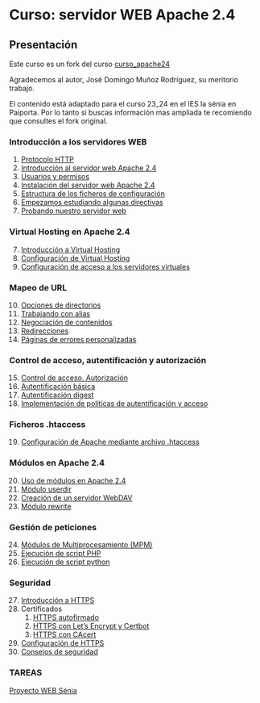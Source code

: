 # Curso: servidor WEB Apache 2.4

## Presentación
Este curso es un fork del curso [curso_apache24](https://github.com/josedom24/curso_apache24) 

Agradecemos al autor, José Domingo Muñoz Rodríguez, su meritorio trabajo. 

El contenido está adaptado para el curso 23_24 en el IES la sénia en Paiporta. Por lo tanto si buscas información mas ampliada te recomiendo que consultes el fork original.


### Introducción a los servidores WEB

1. [Protocolo HTTP](curso/u1/http.md) 
2. [Introducción al servidor web Apache 2.4](curso/u2)
3. [Usuarios y permisos ](./curso/senia/usuariosypermisos.md)
4. [Instalación del servidor web Apache 2.4](curso/u3)
5. [Estructura de los ficheros de configuración](curso/u4)
6. [Empezamos estudiando algunas directivas](curso/u5)
7. [Probando nuestro servidor web](curso/u6)

### Virtual Hosting en Apache 2.4

7. [Introducción a Virtual Hosting](curso/u7)
8. [Configuración de Virtual Hosting](curso/u8)
9. [Configuración de acceso a los servidores virtuales](curso/u9)

### Mapeo de URL

10. [Opciones de directorios](curso/u10)
11. [Trabajando con alias](curso/u11)
12. [Negociación de contenidos](curso/u12)
13. [Redirecciones](curso/u13)
14. [Páginas de errores personalizadas](curso/u14)

### Control de acceso, autentificación y autorización

15. [Control de acceso. Autorización](curso/u15)
16. [Autentificación básica](curso/u16)
17. [Autentificación digest](curso/u17)
18. [Implementación de políticas de autentificación y acceso](curso/u18)

### Ficheros .htaccess

19. [Configuración de Apache mediante archivo .htaccess](curso/u19)

### Módulos en Apache 2.4

20. [Uso de módulos en Apache 2.4](curso/u20)
21. [Módulo userdir](curso/u21)
22. [Creación de un servidor WebDAV](curso/u22)
23. [Módulo rewrite](curso/u23)

### Gestión de peticiones

24. [Módulos de Multiprocesamiento (MPM)](curso/u24)
25. [Ejecución de script PHP](curso/u25)
26. [Ejecución de script python](curso/u26)

### Seguridad

27. [Introducción a HTTPS](curso/u27)
28. Certificados
    1.  [HTTPS autofirmado](/curso/u28/cert-HTTPS.md)
    2.  [HTTPS con Let’s Encrypt y Certbot](curso/u28/cert-Lets_encript.md)
    3.  [HTTPS con CAcert](curso/u28)
29. [Configuración de HTTPS](curso/u29)
30. [Consejos de seguridad](curso/u31) 



### TAREAS

[Proyecto WEB Sénia](/curso/senia/proyectoApache.md)
